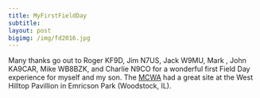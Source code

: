 ```yaml
---
title: MyFirstFieldDay
subtitle:
layout: post
bigimg: /img/fd2016.jpg
---
```


Many thanks go out to Roger KF9D, Jim N7US, Jack W9MU, Mark , John KA9CAR, Mike WB8BZK, and Charlie N9CO for a wonderful first Field Day experience for myself and my son.
The [MCWA][mcwa] had a great site at the West Hilltop Pavillion in Emricson Park (Woodstock, IL).

[mcwa]: http://mcwa.org/
